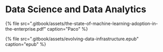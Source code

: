 # Data Science and Data Analytics

{% file src=".gitbook/assets/the-state-of-machine-learning-adoption-in-the-enterprise.pdf" caption="Paco" %}

{% file src=".gitbook/assets/evolving-data-infrastructure.epub" caption="epub" %}


